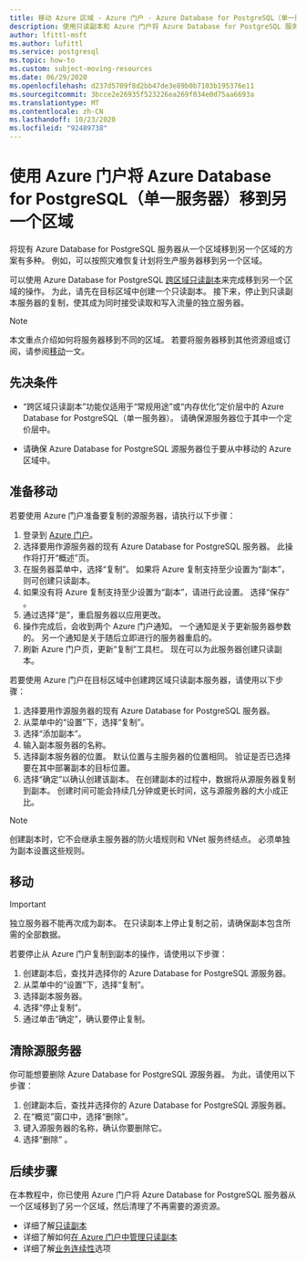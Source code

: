 ```yaml
---
title: 移动 Azure 区域 - Azure 门户 - Azure Database for PostgreSQL（单一服务器）
description: 使用只读副本和 Azure 门户将 Azure Database for PostgreSQL 服务器从一个 Azure 区域移到另一个 Azure 区域。
author: lfittl-msft
ms.author: lufittl
ms.service: postgresql
ms.topic: how-to
ms.custom: subject-moving-resources
ms.date: 06/29/2020
ms.openlocfilehash: d237d5709f8d2bb47de3e89b0b7103b195376e11
ms.sourcegitcommit: 3bcce2e26935f523226ea269f034e0d75aa6693a
ms.translationtype: MT
ms.contentlocale: zh-CN
ms.lasthandoff: 10/23/2020
ms.locfileid: "92489738"
---
```

# <a name="move-an-azure-database-for-azure-database-for-postgresql---single-server-to-another-region-by-using-the-azure-portal"></a>使用 Azure 门户将 Azure Database for PostgreSQL（单一服务器）移到另一个区域

将现有 Azure Database for PostgreSQL 服务器从一个区域移到另一个区域的方案有多种。 例如，可以按照灾难恢复计划将生产服务器移到另一个区域。

可以使用 Azure Database for PostgreSQL [跨区域只读副本](concepts-read-replicas.md#cross-region-replication)来完成移到另一个区域的操作。 为此，请先在目标区域中创建一个只读副本。 接下来，停止到只读副本服务器的复制，使其成为同时接受读取和写入流量的独立服务器。 

> [!NOTE]
> 本文重点介绍如何将服务器移到不同的区域。 若要将服务器移到其他资源组或订阅，请参阅[移动](../azure-resource-manager/management/move-resource-group-and-subscription.md)一文。 

## <a name="prerequisites"></a>先决条件

- “跨区域只读副本”功能仅适用于“常规用途”或“内存优化”定价层中的 Azure Database for PostgreSQL（单一服务器）。 请确保源服务器位于其中一个定价层中。

- 请确保 Azure Database for PostgreSQL 源服务器位于要从中移动的 Azure 区域中。

## <a name="prepare-to-move"></a>准备移动

若要使用 Azure 门户准备要复制的源服务器，请执行以下步骤： 

1. 登录到 [Azure 门户](https://portal.azure.com/)。
1. 选择要用作源服务器的现有 Azure Database for PostgreSQL 服务器。 此操作将打开“概述”页。
1. 在服务器菜单中，选择“复制”。 如果将 Azure 复制支持至少设置为“副本”，则可创建只读副本。 
1. 如果没有将 Azure 复制支持至少设置为“副本”，请进行此设置。 选择“保存” 。
1. 通过选择“是”，重启服务器以应用更改。
1. 操作完成后，会收到两个 Azure 门户通知。 一个通知是关于更新服务器参数的。 另一个通知是关于随后立即进行的服务器重启的。
1. 刷新 Azure 门户页，更新“复制”工具栏。 现在可以为此服务器创建只读副本。

若要使用 Azure 门户在目标区域中创建跨区域只读副本服务器，请使用以下步骤：

1. 选择要用作源服务器的现有 Azure Database for PostgreSQL 服务器。
1. 从菜单中的“设置”下，选择“复制”。
1. 选择“添加副本”。
1. 输入副本服务器的名称。
1. 选择副本服务器的位置。 默认位置与主服务器的位置相同。 验证是否已选择要在其中部署副本的目标位置。
1. 选择“确定”以确认创建该副本。 在创建副本的过程中，数据将从源服务器复制到副本。 创建时间可能会持续几分钟或更长时间，这与源服务器的大小成正比。

>[!NOTE]
> 创建副本时，它不会继承主服务器的防火墙规则和 VNet 服务终结点。 必须单独为副本设置这些规则。

## <a name="move"></a>移动

> [!IMPORTANT]
> 独立服务器不能再次成为副本。
> 在只读副本上停止复制之前，请确保副本包含所需的全部数据。

若要停止从 Azure 门户复制到副本的操作，请使用以下步骤：

1. 创建副本后，查找并选择你的 Azure Database for PostgreSQL 源服务器。 
1. 从菜单中的“设置”下，选择“复制”。
1. 选择副本服务器。
1. 选择“停止复制”。
1. 通过单击“确定”，确认要停止复制。

## <a name="clean-up-source-server"></a>清除源服务器

你可能想要删除 Azure Database for PostgreSQL 源服务器。 为此，请使用以下步骤：

1. 创建副本后，查找并选择你的 Azure Database for PostgreSQL 源服务器。
1. 在“概览”窗口中，选择“删除”。 
1. 键入源服务器的名称，确认你要删除它。
1. 选择“删除” 。

## <a name="next-steps"></a>后续步骤

在本教程中，你已使用 Azure 门户将 Azure Database for PostgreSQL 服务器从一个区域移到了另一个区域，然后清理了不再需要的源资源。 

- 详细了解[只读副本](concepts-read-replicas.md)
- 详细了解如何[在 Azure 门户中管理只读副本](howto-read-replicas-portal.md)
- 详细了解[业务连续性](concepts-business-continuity.md)选项